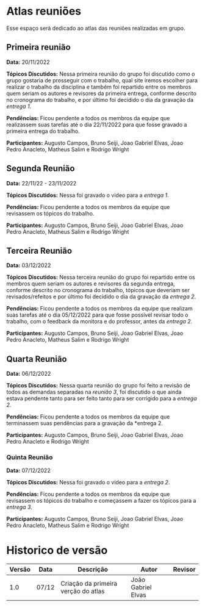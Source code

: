 # Atlas reuniões

Esse espaço será dedicado ao atlas das reuniões realizadas em grupo.

## Primeira reunião

**Data:** 20/11/2022 

**Tópicos Discutidos:** Nessa primeira reunião do grupo foi discutido como o grupo gostaria de prosseguir com o trabalho, qual site iremos escolher 
para realizar o trabalho da disciplina e também foi repartido entre os membros quem seriam os autores e revisores da primeira entrega,
conforme descrito no cronograma do trabalho, e por último foi decidido o dia da gravação da *entrega 1*.

**Pendências:** Ficou pendente a todos os membros da equipe que realizassem suas tarefas até o dia 22/11/2022 para que fosse gravado
a primeira entrega do trabalho.

**Participantes:** Augusto Campos, Bruno Seiji, Joao Gabriel Elvas, Joao Pedro Anacleto, Matheus Salim e Rodrigo Wright

## Segunda Reunião

**Data:** 22/11/22 - 23/11/2022

**Tópicos Discutidos:** Nessa foi gravado o video para a *entrega 1*.

**Pendências:** Ficou pendente a todos os membros da equipe que revisassem os tópicos do trabalho.

**Participantes:** Augusto Campos, Bruno Seiji, Joao Gabriel Elvas, Joao Pedro Anacleto, Matheus Salim e Rodrigo Wright

## Terceira Reunião

**Data:** 03/12/2022 

**Tópicos Discutidos:** Nessa terceira reunião do grupo foi repartido entre os membros quem seriam os autores e revisores da segunda entrega,
conforme descrito no cronograma do trabalho, tópicos que deveriam ser revisados/refeitos e por último foi decidido o dia da gravação da *entrega 2*.

**Pendências:** Ficou pendente a todos os membros da equipe que realizam suas tarefas até o dia 05/12/2022
para que fosse possível revisar todo o trabalho, com o feedback da monitora e do professor, antes da *entrega 2*.

**Participantes:** Augusto Campos, Bruno Seiji, Joao Gabriel Elvas, Joao Pedro Anacleto, Matheus Salim e Rodrigo Wright

## Quarta Reunião

**Data:** 06/12/2022

**Tópicos Discutidos:** Nessa quarta reunião do grupo foi feito a revisão de todos as demandas separadas na *reunião 3*, foi discutido o
que ainda estava pendente tanto para ser feito tanto para ser corrigido para a *entrega 2*.

**Pendências:** Ficou pendente a todos os membros da equipe que terminassem suas pendências para a gravação da *entrega 2.

**Participantes:** Augusto Campos, Bruno Seiji, Joao Gabriel Elvas, Joao Pedro Anacleto e Rodrigo Wright

### Quinta Reunião

**Data:** 07/12/2022

**Tópicos Discutidos:** Nessa foi gravado o video para a *entrega 2*.

**Pendências:** Ficou pendente a todos os membros da equipe que revisassem os tópicos do trabalho e começassem a fazer os tópicos para a *entrega 3*.

**Participantes:** Augusto Campos, Bruno Seiji, Joao Gabriel Elvas, Joao Pedro Anacleto, Matheus Salim e Rodrigo Wright


# Historico de versão

| Versão | Data  | Descrição                                         | Autor                 | Revisor             |
| ------ | ----- | ------------------------------------------------- | --------------------- | ------------------- |
| 1.0    | 07/12 | Criação da primeira verção do atlas               | João Gabriel Elvas    |                     |

